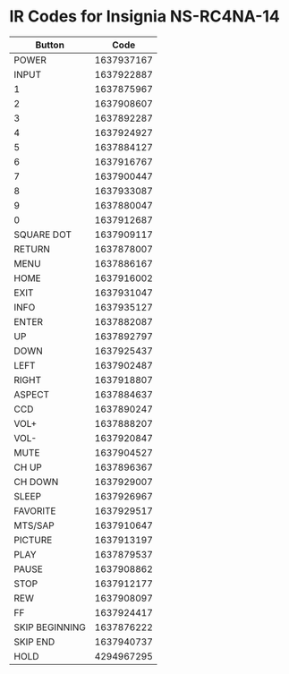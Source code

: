 # IR Codes for Insignia NS-RC4NA-14

Button | Code
--|--
POWER | 1637937167
INPUT | 1637922887
1 | 1637875967
2 | 1637908607
3 | 1637892287
4 | 1637924927
5 | 1637884127
6 | 1637916767
7 | 1637900447
8 | 1637933087
9 | 1637880047
0 | 1637912687
SQUARE DOT | 1637909117
RETURN | 1637878007
MENU | 1637886167
HOME | 1637916002
EXIT | 1637931047
INFO | 1637935127
ENTER | 1637882087
UP | 1637892797
DOWN | 1637925437
LEFT | 1637902487
RIGHT | 1637918807
ASPECT | 1637884637
CCD | 1637890247
VOL+ | 1637888207
VOL- | 1637920847
MUTE | 1637904527
CH UP | 1637896367
CH DOWN | 1637929007
SLEEP | 1637926967
FAVORITE | 1637929517
MTS/SAP | 1637910647
PICTURE | 1637913197
PLAY | 1637879537
PAUSE | 1637908862
STOP | 1637912177
REW | 1637908097
FF | 1637924417
SKIP BEGINNING | 1637876222
SKIP END | 1637940737
HOLD | 4294967295